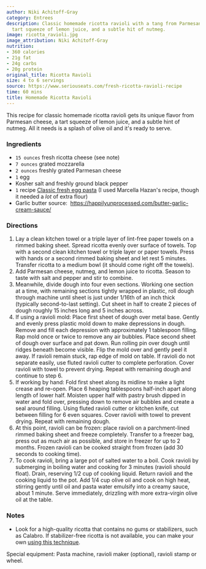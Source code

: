 ```yaml
---
author: Niki Achitoff-Gray
category: Entrees
description: Classic homemade ricotta ravioli with a tang from Parmesan cheese, a
  tart squeeze of lemon juice, and a subtle hit of nutmeg.
image: ricotta_ravioli.jpg
image_attribution: Niki Achitoff-Gray
nutrition:
- 360 calories
- 21g fat
- 24g carbs
- 20g protein
original_title: Ricotta Ravioli
size: 4 to 6 servings
source: https://www.seriouseats.com/fresh-ricotta-ravioli-recipe
time: 60 mins
title: Homemade Ricotta Ravioli
---
```


This recipe for classic homemade ricotta ravioli gets its unique flavor from Parmesan cheese, a tart squeeze of lemon juice, and a subtle hint of nutmeg. All it needs is a splash of olive oil and it's ready to serve. 

### Ingredients

* `15 ounces` fresh ricotta cheese (see note)
* `7 ounces` grated mozzarella
* `2 ounces` freshly grated Parmesan cheese
* `1` egg
* Kosher salt and freshly ground black pepper
* `1` recipe [Classic fresh egg pasta](https://www.seriouseats.com/fresh-ricotta-ravioli-recipeundefined) (I used Marcella Hazan's recipe, though it needed a *lot* of extra flour)
* Garlic butter source:  https://happilyunprocessed.com/butter-garlic-cream-sauce/

### Directions

1. Lay a clean kitchen towel or a triple layer of lint-free paper towels on a rimmed baking sheet. Spread ricotta evenly over surface of towels. Top with a second clean kitchen towel or triple layer or paper towels. Press with hands or a second rimmed baking sheet and let rest 5 minutes. Transfer ricotta to a medium bowl (it should come right off the towels).
2. Add Parmesan cheese, nutmeg, and lemon juice to ricotta. Season to taste with salt and pepper and stir to combine.
3. Meanwhile, divide dough into four even sections. Working one section at a time, with remaining sections tightly wrapped in plastic, roll dough through machine until sheet is just under 1/16th of an inch thick (typically second-to-last setting). Cut sheet in half to create 2 pieces of dough roughly 15 inches long and 5 inches across.
4. If using a ravioli mold: Place first sheet of dough over metal base. Gently and evenly press plastic mold down to make depressions in dough. Remove and fill each depression with approximately 1 tablespoon filling. Rap mold once or twice to remove any air bubbles. Place second sheet of dough over surface and pat down. Run rolling pin over dough until ridges beneath become visible. Flip the mold over and gently peel it away. If ravioli remain stuck, rap edge of mold on table. If ravioli do not separate easily, use fluted ravioli cutter to complete perforation. Cover ravioli with towel to prevent drying. Repeat with remaining dough and continue to step 6.
5. If working by hand: Fold first sheet along its midline to make a light crease and re-open. Place 6 heaping tablespoons half-inch apart along length of lower half. Moisten upper half with pastry brush dipped in water and fold over, pressing down to remove air bubbles and create a seal around filling. Using fluted ravioli cutter or kitchen knife, cut between filling for 6 even squares. Cover ravioli with towel to prevent drying. Repeat with remaining dough.
6. At this point, ravioli can be frozen: place ravioli on a parchment-lined rimmed baking sheet and freeze completely. Transfer to a freezer bag, press out as much air as possible, and store in freezer for up to 2 months. Frozen ravioli can be cooked straight from frozen (add 30 seconds to cooking time).
7. To cook ravioli, bring a large pot of salted water to a boil. Cook ravioli by submerging in boiling water and cooking for 3 minutes (ravioli should float). Drain, reserving 1/2 cup of cooking liquid. Return ravioli and the cooking liquid to the pot. Add 1/4 cup olive oil and cook on high heat, stirring gently until oil and pasta water emulsify into a creamy sauce, about 1 minute. Serve immediately, drizzling with more extra-virgin olive oil at the table.

### Notes

- Look for a high-quality ricotta that contains no gums or stabilizers, such as Calabro. If stabilizer-free ricotta is not available, you can make your own [using this technique](https://www.seriouseats.com/fresh-ricotta-ravioli-recipeundefined). 

Special equipment: Pasta machine, ravioli maker (optional), ravioli stamp or wheel.